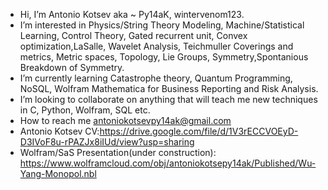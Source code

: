   - Hi, I’m Antonio Kotsev aka ~ Py14aK, wintervenom123.
  - I’m interested in Physics/String Theory Modeling, Machine/Statistical Learning, Control Theory, Gated recurrent unit, Convex optimization,LaSalle,
Wavelet Analysis, Teichmuller Coverings and metrics, Metric spaces, Topology, Lie Groups, Symmetry,Spontanious Breakdown of Symmetry.
  - I’m currently learning Catastrophe theory, Quantum Programming, NoSQL, Wolfram Mathematica for Business Reporting and Risk Analysis.
  - I’m looking to collaborate on anything that will teach me new techniques in C, Python, Wolfram, SQL etc.
  - How to reach me antoniokotsevpy14ak@gmail.com
  - Antonio Kotsev CV:https://drive.google.com/file/d/1V3rECCVOEyD-D3IVoF8u-rPAZJx8iIUd/view?usp=sharing
  - Wolfram/SaS Presentation(under construction): https://www.wolframcloud.com/obj/antoniokotsepy14ak/Published/Wu-Yang-Monopol.nbl
